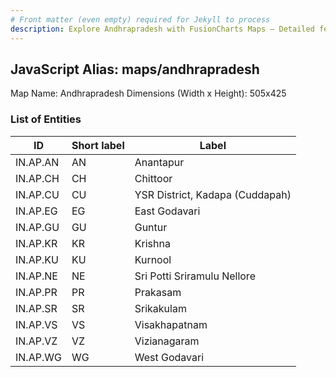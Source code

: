 ```yaml
---
# Front matter (even empty) required for Jekyll to process
description: Explore Andhrapradesh with FusionCharts Maps – Detailed features for seamless integration. Try now & enhance your data visualization today! 
---
```


## JavaScript Alias: maps/andhrapradesh

Map Name: Andhrapradesh
Dimensions (Width x Height): 505x425

### List of Entities

| ID       | Short label | Label                           |
| -------- | ----------- | ------------------------------- |
| IN.AP.AN | AN          | Anantapur                       |
| IN.AP.CH | CH          | Chittoor                        |
| IN.AP.CU | CU          | YSR District, Kadapa (Cuddapah) |
| IN.AP.EG | EG          | East Godavari                   |
| IN.AP.GU | GU          | Guntur                          |
| IN.AP.KR | KR          | Krishna                         |
| IN.AP.KU | KU          | Kurnool                         |
| IN.AP.NE | NE          | Sri Potti Sriramulu Nellore     |
| IN.AP.PR | PR          | Prakasam                        |
| IN.AP.SR | SR          | Srikakulam                      |
| IN.AP.VS | VS          | Visakhapatnam                   |
| IN.AP.VZ | VZ          | Vizianagaram                    |
| IN.AP.WG | WG          | West Godavari                   |

